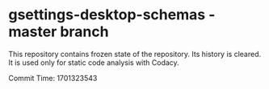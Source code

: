 # gsettings-desktop-schemas - master branch

This repository contains frozen state of the repository.
Its history is cleared. It is used only for static code
analysis with Codacy.

Commit Time: 1701323543